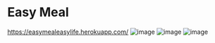# Easy Meal
https://easymealeasylife.herokuapp.com/
![image](https://user-images.githubusercontent.com/88224502/152907633-11367009-8eab-43a9-80f2-b27aa1051c54.png)
![image](https://user-images.githubusercontent.com/88224502/152907667-fb822a40-d21e-45c2-ac27-3165d1c86778.png)
![image](https://user-images.githubusercontent.com/88224502/152907707-c1b0a2bd-f79b-4d8e-847e-497023c867bf.png)

